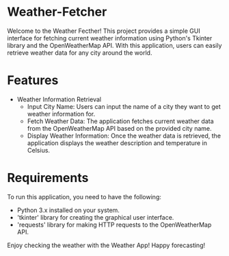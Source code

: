 # Weather-Fetcher
Welcome to the Weather Fecther! This project provides a simple GUI interface for fetching current weather information using Python's Tkinter library and the OpenWeatherMap API. With this application, users can easily retrieve weather data for any city around the world.

# Features
- Weather Information Retrieval
  - Input City Name: Users can input the name of a city they want to get weather information for.
  - Fetch Weather Data: The application fetches current weather data from the OpenWeatherMap API based on the provided city name.
  - Display Weather Information: Once the weather data is retrieved, the application displays the weather description and temperature in Celsius.

# Requirements
To run this application, you need to have the following:

- Python 3.x installed on your system.
- 'tkinter' library for creating the graphical user interface.
- 'requests' library for making HTTP requests to the OpenWeatherMap API.

Enjoy checking the weather with the Weather App! Happy forecasting!





